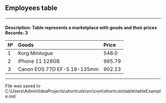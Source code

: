 ## Employees table<hr>
**Description: Table represents a marketplace with goods and their prices**<br>
**Records: 3**


| №  | Goods                        | Price   |
|:----|:------------------------------|:---------|
| 1  | Korg Minilogue               | 546.0   | 
| 2  | iPhone 11 128GB              | 965.79  | 
| 3  | Canon EOS 77D EF-S 18-135mm  | 902.13  | 
<hr>File was saved to C:\Users\Admin\IdeaProjects\shortcuts\src\com\shortcuts\table\tableExample.md<br>